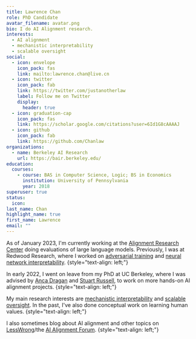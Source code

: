 ```yaml
---
title: Lawrence Chan
role: PhD Candidate
avatar_filename: avatar.png
bio: I do AI Alignment research.
interests:
  - AI alignment
  - mechanistic interpretability
  - scalable oversight
social:
  - icon: envelope
    icon_pack: fas
    link: mailto:lawrence.chan@live.cn
  - icon: twitter
    icon_pack: fab
    link: https://twitter.com/justanotherlaw
    label: Follow me on Twitter
    display:
      header: true
  - icon: graduation-cap
    icon_pack: fas
    link: https://scholar.google.com/citations?user=6Id1G8cAAAAJ
  - icon: github
    icon_pack: fab
    link: https://github.com/Chanlaw
organizations:
  - name: Berkeley AI Research
    url: https://bair.berkeley.edu/
education:
  courses:
    - course: BAS in Computer Science, Logic; BS in Economics
      institution: University of Pennsylvania
      year: 2018
superuser: true
status:
  icon:
last_name: Chan
highlight_name: true
first_name: Lawrence
email: ""
---
```


As of January 2023, I'm currently working at the [Alignment Research Center](https://alignment.org/) doing evaluations of large language models. Previously, I was at Redwood Research, where I worked on [adversarial training](https://arxiv.org/abs/2205.01663) and [neural network interpretability](https://www.alignmentforum.org/posts/JvZhhzycHu2Yd57RN/causal-scrubbing-a-method-for-rigorously-testing).
{style="text-align: left;"}

In early 2022, I went on leave from my PhD at UC Berkeley, where I was advised by [Anca Dragan](http://people.eecs.berkeley.edu/~anca/) and [Stuart Russell](http://people.eecs.berkeley.edu/~russell/), to work on more hands-on AI alignment projects.
{style="text-align: left;"}

My main research interests are [mechanistic interpretability](https://transformer-circuits.pub/2022/mech-interp-essay/index.html) and [scalable oversight](https://arxiv.org/abs/2211.03540). In the past, I've also done conceptual work on learning human values.
{style="text-align: left;"}

I also sometimes blog about AI alignment and other topics on [LessWrong](https://www.lesswrong.com/users/LawrenceC)/the [AI Alignment Forum](https://www.alignmentforum.org/users/LawrenceC).
{style="text-align: left;"}

<!-- Previously,
{style="text-align: left;"} -->
